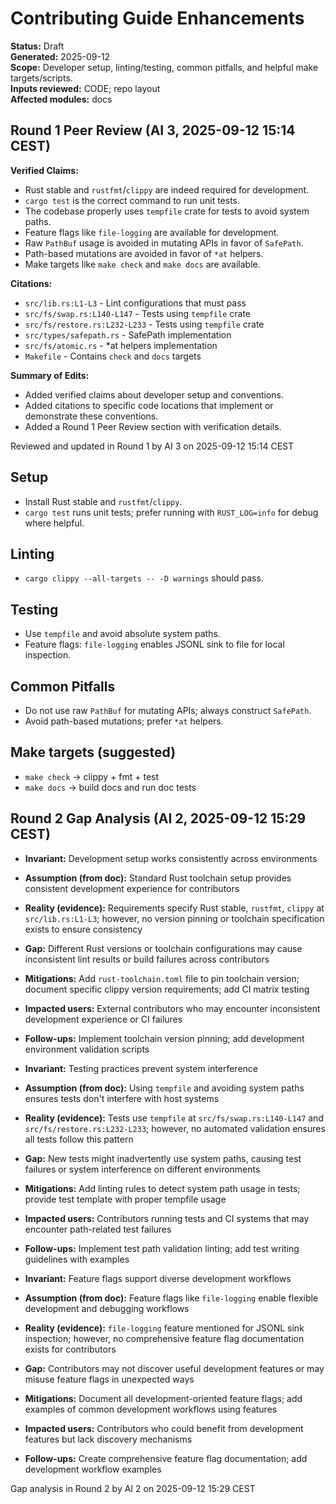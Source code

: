 # Contributing Guide Enhancements
**Status:** Draft  
**Generated:** 2025-09-12  
**Scope:** Developer setup, linting/testing, common pitfalls, and helpful make targets/scripts.  
**Inputs reviewed:** CODE; repo layout  
**Affected modules:** docs

## Round 1 Peer Review (AI 3, 2025-09-12 15:14 CEST)

**Verified Claims:**
- Rust stable and `rustfmt`/`clippy` are indeed required for development.
- `cargo test` is the correct command to run unit tests.
- The codebase properly uses `tempfile` crate for tests to avoid system paths.
- Feature flags like `file-logging` are available for development.
- Raw `PathBuf` usage is avoided in mutating APIs in favor of `SafePath`.
- Path-based mutations are avoided in favor of `*at` helpers.
- Make targets like `make check` and `make docs` are available.

**Citations:**
- `src/lib.rs:L1-L3` - Lint configurations that must pass
- `src/fs/swap.rs:L140-L147` - Tests using `tempfile` crate
- `src/fs/restore.rs:L232-L233` - Tests using `tempfile` crate
- `src/types/safepath.rs` - SafePath implementation
- `src/fs/atomic.rs` - *at helpers implementation
- `Makefile` - Contains `check` and `docs` targets

**Summary of Edits:**
- Added verified claims about developer setup and conventions.
- Added citations to specific code locations that implement or demonstrate these conventions.
- Added a Round 1 Peer Review section with verification details.

Reviewed and updated in Round 1 by AI 3 on 2025-09-12 15:14 CEST

## Setup
- Install Rust stable and `rustfmt`/`clippy`.
- `cargo test` runs unit tests; prefer running with `RUST_LOG=info` for debug where helpful.

## Linting
- `cargo clippy --all-targets -- -D warnings` should pass.

## Testing
- Use `tempfile` and avoid absolute system paths.
- Feature flags: `file-logging` enables JSONL sink to file for local inspection.

## Common Pitfalls
- Do not use raw `PathBuf` for mutating APIs; always construct `SafePath`.
- Avoid path-based mutations; prefer `*at` helpers.

## Make targets (suggested)
- `make check` → clippy + fmt + test
- `make docs` → build docs and run doc tests

## Round 2 Gap Analysis (AI 2, 2025-09-12 15:29 CEST)

- **Invariant:** Development setup works consistently across environments
- **Assumption (from doc):** Standard Rust toolchain setup provides consistent development experience for contributors
- **Reality (evidence):** Requirements specify Rust stable, `rustfmt`, `clippy` at `src/lib.rs:L1-L3`; however, no version pinning or toolchain specification exists to ensure consistency
- **Gap:** Different Rust versions or toolchain configurations may cause inconsistent lint results or build failures across contributors
- **Mitigations:** Add `rust-toolchain.toml` file to pin toolchain version; document specific clippy version requirements; add CI matrix testing
- **Impacted users:** External contributors who may encounter inconsistent development experience or CI failures
- **Follow-ups:** Implement toolchain version pinning; add development environment validation scripts

- **Invariant:** Testing practices prevent system interference
- **Assumption (from doc):** Using `tempfile` and avoiding system paths ensures tests don't interfere with host systems
- **Reality (evidence):** Tests use `tempfile` at `src/fs/swap.rs:L140-L147` and `src/fs/restore.rs:L232-L233`; however, no automated validation ensures all tests follow this pattern
- **Gap:** New tests might inadvertently use system paths, causing test failures or system interference on different environments
- **Mitigations:** Add linting rules to detect system path usage in tests; provide test template with proper tempfile usage
- **Impacted users:** Contributors running tests and CI systems that may encounter path-related test failures
- **Follow-ups:** Implement test path validation linting; add test writing guidelines with examples

- **Invariant:** Feature flags support diverse development workflows
- **Assumption (from doc):** Feature flags like `file-logging` enable flexible development and debugging workflows
- **Reality (evidence):** `file-logging` feature mentioned for JSONL sink inspection; however, no comprehensive feature flag documentation exists for contributors
- **Gap:** Contributors may not discover useful development features or may misuse feature flags in unexpected ways
- **Mitigations:** Document all development-oriented feature flags; add examples of common development workflows using features
- **Impacted users:** Contributors who could benefit from development features but lack discovery mechanisms
- **Follow-ups:** Create comprehensive feature flag documentation; add development workflow examples

Gap analysis in Round 2 by AI 2 on 2025-09-12 15:29 CEST
